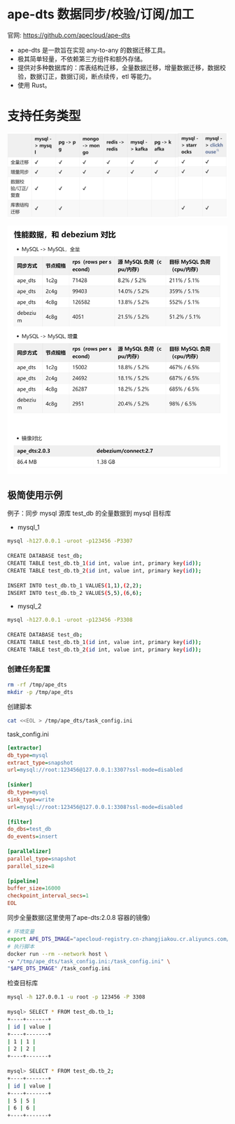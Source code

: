 # ape-dts  数据同步/校验/订阅/加工

官网: https://github.com/apecloud/ape-dts

- ape-dts 是一款旨在实现 any-to-any 的数据迁移工具。
- 极其简单轻量，不依赖第三方组件和额外存储。
- 提供对多种数据库的：库表结构迁移，全量数据迁移，增量数据迁移，数据校验，数据订正，数据订阅，断点续传，etl 等能力。
- 使用 Rust。

# 支持任务类型

![](https://raw.githubusercontent.com/LeroyK111/pictureBed/master/20241126213654.png)

![](https://raw.githubusercontent.com/LeroyK111/pictureBed/master/20241126213853.png)

## 极简使用示例
例子：同步 mysql 源库 test_db 的全量数据到 mysql 目标库

- mysql_1
```sh
mysql -h127.0.0.1 -uroot -p123456 -P3307  
  
CREATE DATABASE test_db;  
CREATE TABLE test_db.tb_1(id int, value int, primary key(id));  
CREATE TABLE test_db.tb_2(id int, value int, primary key(id));  
  
INSERT INTO test_db.tb_1 VALUES(1,1),(2,2);  
INSERT INTO test_db.tb_2 VALUES(5,5),(6,6);
```
- mysql_2
```sh
mysql -h127.0.0.1 -uroot -p123456 -P3308  
  
CREATE DATABASE test_db;  
CREATE TABLE test_db.tb_1(id int, value int, primary key(id));  
CREATE TABLE test_db.tb_2(id int, value int, primary key(id));
```

### 创建任务配置
```sh
rm -rf /tmp/ape_dts
mkdir -p /tmp/ape_dts
```
创建脚本
```sh
cat <<EOL > /tmp/ape_dts/task_config.ini 
```
task_config.ini 
```ini
[extractor]  
db_type=mysql  
extract_type=snapshot  
url=mysql://root:123456@127.0.0.1:3307?ssl-mode=disabled  
  
[sinker]  
db_type=mysql  
sink_type=write  
url=mysql://root:123456@127.0.0.1:3308?ssl-mode=disabled  
  
[filter]  
do_dbs=test_db  
do_events=insert  
  
[parallelizer]  
parallel_type=snapshot  
parallel_size=8  
  
[pipeline]  
buffer_size=16000  
checkpoint_interval_secs=1  
EOL
```

同步全量数据(这里使用了ape-dts:2.0.8 容器的镜像)
``` sh
# 环境变量
export APE_DTS_IMAGE="apecloud-registry.cn-zhangjiakou.cr.aliyuncs.com/apecloud/ape-dts:2.0.8"  
# 执行脚本
docker run --rm --network host \  
-v "/tmp/ape_dts/task_config.ini:/task_config.ini" \  
"$APE_DTS_IMAGE" /task_config.ini
```
检查目标库
```sh
mysql -h 127.0.0.1 -u root -p 123456 -P 3308  
  
mysql> SELECT * FROM test_db.tb_1;  
+----+-------+  
| id | value |  
+----+-------+  
| 1 | 1 |  
| 2 | 2 |  
+----+-------+  
  
mysql> SELECT * FROM test_db.tb_2;  
+----+-------+  
| id | value |  
+----+-------+  
| 5 | 5 |  
| 6 | 6 |  
+----+-------+
```


